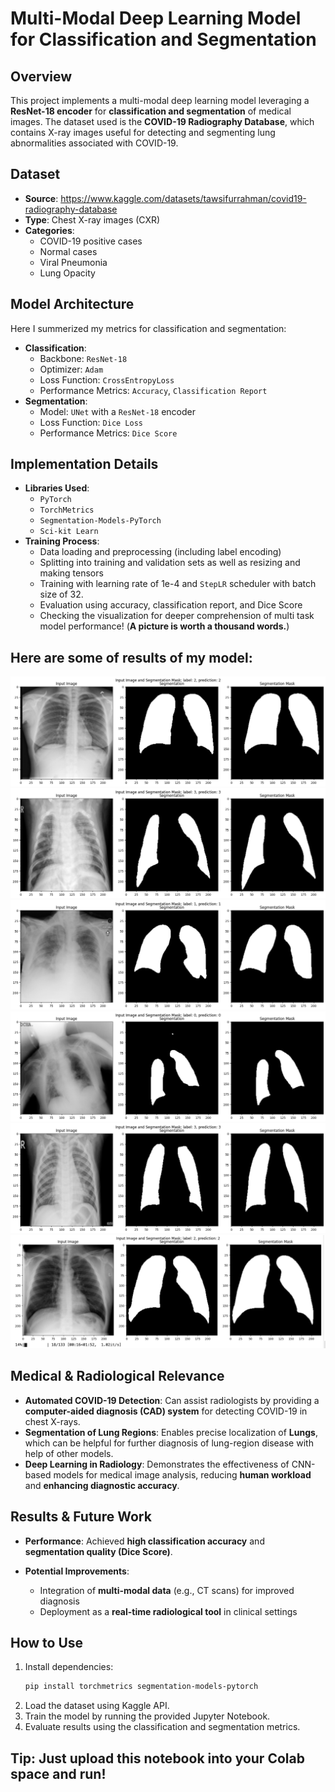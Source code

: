 # Multi-Modal Deep Learning Model for Classification and Segmentation

## Overview
This project implements a multi-modal deep learning model leveraging a **ResNet-18 encoder** for **classification and segmentation** of medical images. The dataset used is the **COVID-19 Radiography Database**, which contains X-ray images useful for detecting and segmenting lung abnormalities associated with COVID-19.

## Dataset
- **Source**: https://www.kaggle.com/datasets/tawsifurrahman/covid19-radiography-database
- **Type**: Chest X-ray images (CXR)
- **Categories**:
  - COVID-19 positive cases
  - Normal cases
  - Viral Pneumonia
  - Lung Opacity

## Model Architecture
Here I summerized my metrics for classification and segmentation:
- **Classification**:
  - Backbone: `ResNet-18`
  - Optimizer: `Adam`
  - Loss Function: `CrossEntropyLoss`
  - Performance Metrics: `Accuracy`, `Classification Report`
- **Segmentation**:
  - Model: `UNet` with a `ResNet-18` encoder
  - Loss Function: `Dice Loss`
  - Performance Metrics: `Dice Score`

## Implementation Details
- **Libraries Used**:
  - `PyTorch`
  - `TorchMetrics`
  - `Segmentation-Models-PyTorch`
  - `Sci-kit Learn`
- **Training Process**:
  - Data loading and preprocessing (including label encoding)
  - Splitting into training and validation sets as well as resizing and making tensors
  - Training with learning rate of 1e-4 and `StepLR` scheduler with batch size of 32.
  - Evaluation using accuracy, classification report, and Dice Score
  - Checking the visualization for deeper comprehension of multi task model performance!
  (**A picture is worth a thousand words.**)
## Here are some of results of my model:
![](https://github.com/fajan-py/Multi-task-segmenter-and-classifier-of-CXR-/blob/main/download-1.png)
![](https://github.com/fajan-py/Multi-task-segmenter-and-classifier-of-CXR-/blob/main/download-2.png)
![](https://github.com/fajan-py/Multi-task-segmenter-and-classifier-of-CXR-/blob/main/download-3.png)
![](https://github.com/fajan-py/Multi-task-segmenter-and-classifier-of-CXR-/blob/main/download-4.png)
![](https://github.com/fajan-py/Multi-task-segmenter-and-classifier-of-CXR-/blob/main/download.png)
![](https://github.com/fajan-py/Multi-task-segmenter-and-classifier-of-CXR-/blob/main/Screen%20Shot%201403-11-10%20at%2011.42.56.png)




## Medical & Radiological Relevance
- **Automated COVID-19 Detection**: Can assist radiologists by providing a **computer-aided diagnosis (CAD) system** for detecting COVID-19 in chest X-rays.
- **Segmentation of Lung Regions**: Enables precise localization of **Lungs**, which can be helpful for further diagnosis of lung-region disease with help of other models.
- **Deep Learning in Radiology**: Demonstrates the effectiveness of CNN-based models for medical image analysis, reducing **human workload** and **enhancing diagnostic accuracy**.

## Results & Future Work
- **Performance**: Achieved **high classification accuracy** and **segmentation quality (Dice Score)**.


- **Potential Improvements**:
  - Integration of **multi-modal data** (e.g., CT scans) for improved diagnosis
  - Deployment as a **real-time radiological tool** in clinical settings

## How to Use
1. Install dependencies:
   ```bash
   pip install torchmetrics segmentation-models-pytorch

2. Load the dataset using Kaggle API.
3. Train the model by running the provided Jupyter Notebook.
4. Evaluate results using the classification and segmentation metrics.

## Tip: Just upload this notebook into your Colab space and run!
